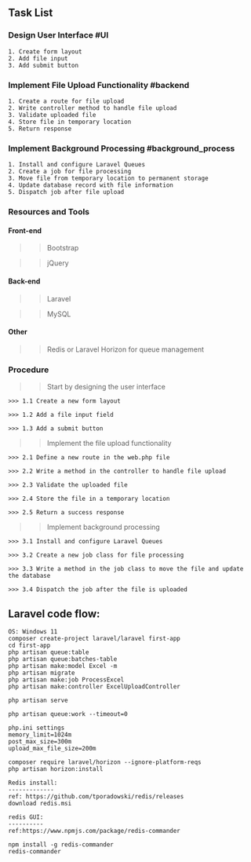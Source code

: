 ## Task List
### Design User Interface #UI
```
1. Create form layout
2. Add file input
3. Add submit button
```
### Implement File Upload Functionality #backend
```
1. Create a route for file upload
2. Write controller method to handle file upload
3. Validate uploaded file
4. Store file in temporary location
5. Return response
```
### Implement Background Processing #background_process
```
1. Install and configure Laravel Queues
2. Create a job for file processing
3. Move file from temporary location to permanent storage
4. Update database record with file information
5. Dispatch job after file upload
```
### Resources and Tools
#### Front-end

>>Bootstrap

>>jQuery

#### Back-end

>> Laravel

>> MySQL

#### Other

>> Redis or Laravel Horizon for queue management

### Procedure
>> Start by designing the user interface 
```
>>> 1.1 Create a new form layout 

>>> 1.2 Add a file input field 

>>> 1.3 Add a submit button
```
>> Implement the file upload functionality 
```
>>> 2.1 Define a new route in the web.php file 

>>> 2.2 Write a method in the controller to handle file upload 

>>> 2.3 Validate the uploaded file 

>>> 2.4 Store the file in a temporary location 

>>> 2.5 Return a success response
```
> > Implement background processing 
```
>>> 3.1 Install and configure Laravel Queues 

>>> 3.2 Create a new job class for file processing 

>>> 3.3 Write a method in the job class to move the file and update the database 

>>> 3.4 Dispatch the job after the file is uploaded
```

## Laravel code flow:
```
OS: Windows 11
composer create-project laravel/laravel first-app
cd first-app
php artisan queue:table
php artisan queue:batches-table
php artisan make:model Excel -m
php artisan migrate
php artisan make:job ProcessExcel
php artisan make:controller ExcelUploadController

php artisan serve

php artisan queue:work --timeout=0

php.ini settings
memory_limit=1024m
post_max_size=300m
upload_max_file_size=200m

composer require laravel/horizon --ignore-platform-reqs
php artisan horizon:install

Redis install:
-------------
ref: https://github.com/tporadowski/redis/releases
download redis.msi

redis GUI: 
----------
ref:https://www.npmjs.com/package/redis-commander

npm install -g redis-commander
redis-commander
```